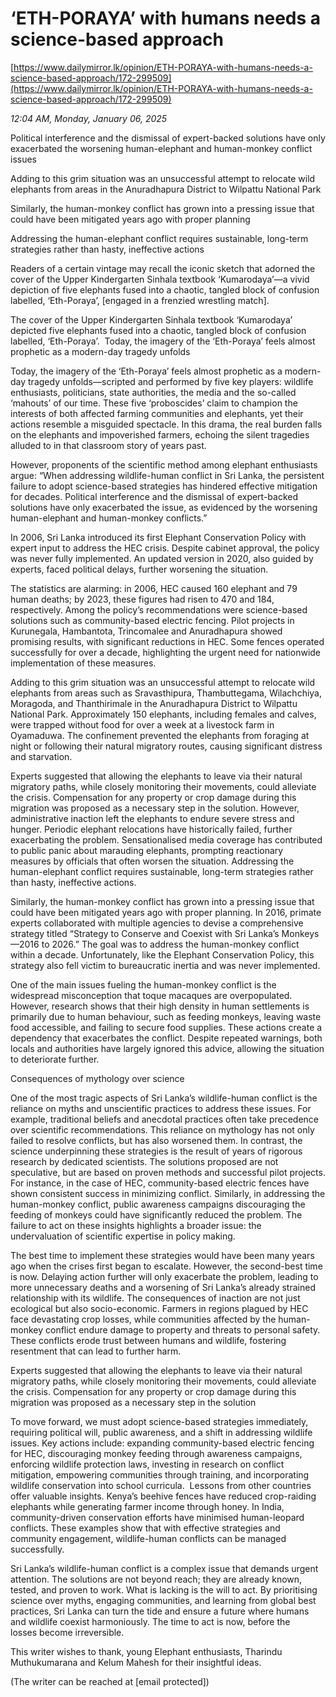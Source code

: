 # ‘ETH-PORAYA’ with humans needs a science-based approach

[https://www.dailymirror.lk/opinion/ETH-PORAYA-with-humans-needs-a-science-based-approach/172-299509](https://www.dailymirror.lk/opinion/ETH-PORAYA-with-humans-needs-a-science-based-approach/172-299509)

*12:04 AM, Monday, January 06, 2025*

Political interference and the dismissal of expert-backed solutions have only exacerbated the worsening human-elephant and human-monkey conflict issues

Adding to this grim situation was an unsuccessful attempt to relocate wild elephants from areas in the Anuradhapura District to Wilpattu National Park

Similarly, the human-monkey conflict has grown into a pressing issue that could have been mitigated years ago with proper planning

Addressing the human-elephant conflict requires sustainable, long-term strategies rather than hasty, ineffective actions

Readers of a certain vintage may recall the iconic sketch that adorned the cover of the Upper Kindergarten Sinhala textbook ‘Kumarodaya’—a vivid depiction of five elephants fused into a chaotic, tangled block of confusion labelled, ‘Eth-Poraya’, [engaged in a frenzied wrestling match].

The cover of the Upper Kindergarten Sinhala textbook ‘Kumarodaya’ depicted five elephants fused into a chaotic, tangled block of confusion labelled, ‘Eth-Poraya’.  Today, the imagery of the ‘Eth-Poraya’ feels almost prophetic as a modern-day tragedy unfolds

Today, the imagery of the ‘Eth-Poraya’ feels almost prophetic as a modern-day tragedy unfolds—scripted and performed by five key players: wildlife enthusiasts, politicians, state authorities, the media and the so-called ‘mahouts’ of our time. These five ‘proboscides’ claim to champion the interests of both affected farming communities and elephants, yet their actions resemble a misguided spectacle. In this drama, the real burden falls on the elephants and impoverished farmers, echoing the silent tragedies alluded to in that classroom story of years past.

However, proponents of the scientific method among elephant enthusiasts argue: “When addressing wildlife-human conflict in Sri Lanka, the persistent failure to adopt science-based strategies has hindered effective mitigation for decades. Political interference and the dismissal of expert-backed solutions have only exacerbated the issue, as evidenced by the worsening human-elephant and human-monkey conflicts.”

In 2006, Sri Lanka introduced its first Elephant Conservation Policy with expert input to address the HEC crisis. Despite cabinet approval, the policy was never fully implemented. An updated version in 2020, also guided by experts, faced political delays, further worsening the situation.

The statistics are alarming: in 2006, HEC caused 160 elephant and 79 human deaths; by 2023, these figures had risen to 470 and 184, respectively. Among the policy’s recommendations were science-based solutions such as community-based electric fencing. Pilot projects in Kurunegala, Hambantota, Trincomalee and Anuradhapura showed promising results, with significant reductions in HEC. Some fences operated successfully for over a decade, highlighting the urgent need for nationwide implementation of these measures.

Adding to this grim situation was an unsuccessful attempt to relocate wild elephants from areas such as Sravasthipura, Thambuttegama, Wilachchiya, Moragoda, and Thanthirimale in the Anuradhapura District to Wilpattu National Park. Approximately 150 elephants, including females and calves, were trapped without food for over a week at a livestock farm in Oyamaduwa. The confinement prevented the elephants from foraging at night or following their natural migratory routes, causing significant distress and starvation.

Experts suggested that allowing the elephants to leave via their natural migratory paths, while closely monitoring their movements, could alleviate the crisis. Compensation for any property or crop damage during this migration was proposed as a necessary step in the solution. However, administrative inaction left the elephants to endure severe stress and hunger. Periodic elephant relocations have historically failed, further exacerbating the problem. Sensationalised media coverage has contributed to public panic about marauding elephants, prompting reactionary measures by officials that often worsen the situation. Addressing the human-elephant conflict requires sustainable, long-term strategies rather than hasty, ineffective actions.

Similarly, the human-monkey conflict has grown into a pressing issue that could have been mitigated years ago with proper planning. In 2016, primate experts collaborated with multiple agencies to devise a comprehensive strategy titled “Strategy to Conserve and Coexist with Sri Lanka’s Monkeys—2016 to 2026.” The goal was to address the human-monkey conflict within a decade. Unfortunately, like the Elephant Conservation Policy, this strategy also fell victim to bureaucratic inertia and was never implemented.

One of the main issues fueling the human-monkey conflict is the widespread misconception that toque macaques are overpopulated. However, research shows that their high density in human settlements is primarily due to human behaviour, such as feeding monkeys, leaving waste food accessible, and failing to secure food supplies. These actions create a dependency that exacerbates the conflict. Despite repeated warnings, both locals and authorities have largely ignored this advice, allowing the situation to deteriorate further.

Consequences of mythology over science

One of the most tragic aspects of Sri Lanka’s wildlife-human conflict is the reliance on myths and unscientific practices to address these issues. For example, traditional beliefs and anecdotal practices often take precedence over scientific recommendations. This reliance on mythology has not only failed to resolve conflicts, but has also worsened them. In contrast, the science underpinning these strategies is the result of years of rigorous research by dedicated scientists. The solutions proposed are not speculative, but are based on proven methods and successful pilot projects. For instance, in the case of HEC, community-based electric fences have shown consistent success in minimizing conflict. Similarly, in addressing the human-monkey conflict, public awareness campaigns discouraging the feeding of monkeys could have significantly reduced the problem. The failure to act on these insights highlights a broader issue: the undervaluation of scientific expertise in policy making.

The best time to implement these strategies would have been many years ago when the crises first began to escalate. However, the second-best time is now. Delaying action further will only exacerbate the problem, leading to more unnecessary deaths and a worsening of Sri Lanka’s already strained relationship with its wildlife. The consequences of inaction are not just ecological but also socio-economic. Farmers in regions plagued by HEC face devastating crop losses, while communities affected by the human-monkey conflict endure damage to property and threats to personal safety. These conflicts erode trust between humans and wildlife, fostering resentment that can lead to further harm.

Experts suggested that allowing the elephants to leave via their natural migratory paths, while closely monitoring their movements, could alleviate the crisis. Compensation for any property or crop damage during this migration was proposed as a necessary step in the solution

To move forward, we must adopt science-based strategies immediately, requiring political will, public awareness, and a shift in addressing wildlife issues. Key actions include: expanding community-based electric fencing for HEC, discouraging monkey feeding through awareness campaigns, enforcing wildlife protection laws, investing in research on conflict mitigation, empowering communities through training, and incorporating wildlife conservation into school curricula.  Lessons from other countries offer valuable insights. Kenya’s beehive fences have reduced crop-raiding elephants while generating farmer income through honey. In India, community-driven conservation efforts have minimised human-leopard conflicts. These examples show that with effective strategies and community engagement, wildlife-human conflicts can be managed successfully.

Sri Lanka’s wildlife-human conflict is a complex issue that demands urgent attention. The solutions are not beyond reach; they are already known, tested, and proven to work. What is lacking is the will to act. By prioritising science over myths, engaging communities, and learning from global best practices, Sri Lanka can turn the tide and ensure a future where humans and wildlife coexist harmoniously. The time to act is now, before the losses become irreversible.

This writer wishes to thank, young Elephant enthusiasts, Tharindu Muthukumarana and Kelum Mahesh for their insightful ideas.

(The writer can be reached at [email protected])

